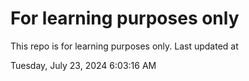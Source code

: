 # For learning purposes only
This repo is for learning purposes only.
Last updated at

Tuesday, July 23, 2024 6:03:16 AM

